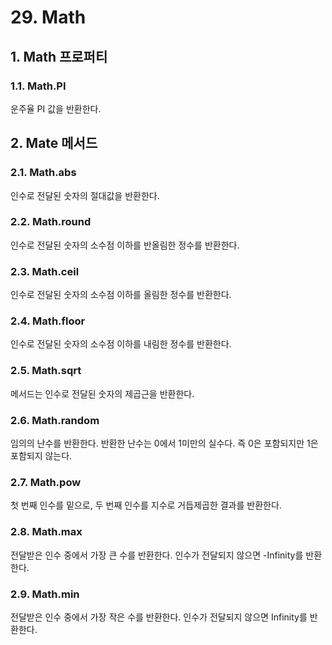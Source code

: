 # 29. Math

## 1. Math 프로퍼티

### 1.1. Math.PI

운주율 PI 값을 반환한다.

## 2. Mate 메서드

### 2.1. Math.abs

인수로 전달된 숫자의 절대값을 반환한다.

### 2.2. Math.round

인수로 전달된 숫자의 소수점 이하를 반올림한 정수를 반환한다.

### 2.3. Math.ceil

인수로 전달된 숫자의 소수점 이하를 올림한 정수를 반환한다.

### 2.4. Math.floor

인수로 전달된 숫자의 소수점 이하를 내림한 정수를 반환한다.

### 2.5. Math.sqrt

메서드는 인수로 전달된 숫자의 제곱근을 반환한다.

### 2.6. Math.random

임의의 난수를 반환한다. 반환한 난수는 0에서 1미만의 실수다. 즉 0은 포함되지만 1은 포함되지 않는다.

### 2.7. Math.pow

첫 번째 인수를 밑으로, 두 번째 인수를 지수로 거듭제곱한 결과를 반환한다.

### 2.8. Math.max

전달받은 인수 중에서 가장 큰 수를 반환한다. 인수가 전달되지 않으면 -Infinity를 반환한다.

### 2.9. Math.min

전달받은 인수 중에서 가장 작은 수를 반환한다. 인수가 전달되지 않으면 Infinity를 반환한다.
